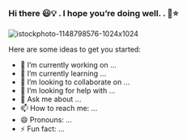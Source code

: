 ### Hi there :smiley::bulb: . I hope you’re doing well. . 👋:star:

<!--
**Elias-Lozano-7/Elias-Lozano-7** is a ✨ _special_ ✨ repository because its `README.md` (this file) appears on your GitHub profile.
-->
![istockphoto-1148798576-1024x1024](https://user-images.githubusercontent.com/69701124/94351622-f55aea00-0028-11eb-87fd-b94e59259d02.jpg)

Here are some ideas to get you started:

- 🔭 I’m currently working on ...
- 🌱 I’m currently learning ...
- 👯 I’m looking to collaborate on ...
- 🤔 I’m looking for help with ...
- 💬 Ask me about ...
- 📫 How to reach me: ...
- 😄 Pronouns: ...
- ⚡ Fun fact: ...

